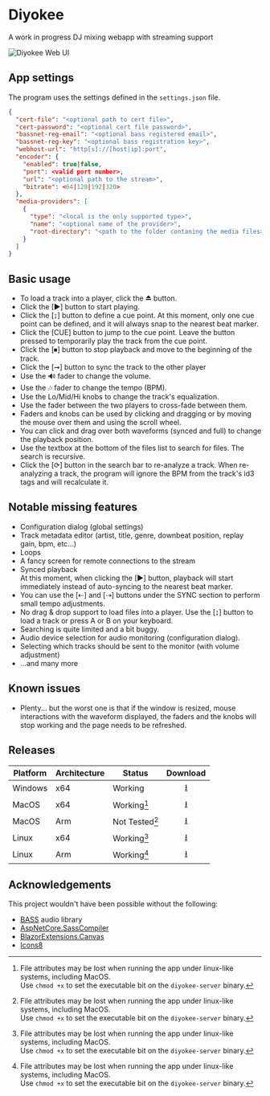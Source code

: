 # Diyokee
A work in progress DJ mixing webapp with streaming support 

![Diyokee Web UI](https://github.com/user-attachments/assets/3e4777d4-88c2-4880-97ee-278ba2416cfd)

## App settings
The program uses the settings defined in the `settings.json` file.

```json
{
  "cert-file": "<optional path to cert file>",
  "cert-password": "<optional cert file password>",
  "bassnet-reg-email": "<optional bass registered email>",
  "bassnet-reg-key": "<optional bass registration key>",
  "webhost-url": "http[s]://[host|ip]:port",
  "encoder": {
    "enabled": true|false,
    "port": <valid port number>,
    "url": "<optional path to the stream>",
    "bitrate": <64|128|192|320>
  },
  "media-providers": [
    {
      "type": "<local is the only supported type>",
      "name": "<optional name of the provider>",
      "root-directory": "<path to the folder contaning the media files>"
    }
  ]
}
```

## Basic usage

- To load a track into a player, click the ⏏ button.
- Click the [▶] button to start playing.
- Click the [↨] button to define a cue point. At this moment, only one cue point can be defined, and it will always snap to the nearest beat marker.
- Click the [CUE] button to jump to the cue point. Leave the button pressed to temporarily play the track from the cue point.
- Click the [⏹] button to stop playback and move to the beginning of the track.
- Click the [➞] button to sync the track to the other player
- Use the 🔊 fader to change the volume.
- Use the 🎶 fader to change the tempo (BPM).
- Use the Lo/Mid/Hi knobs to change the track's equalization.
- Use the fader between the two players to cross-fade between them.
- Faders and knobs can be used by clicking and dragging or by moving the mouse over them and using the scroll wheel.
- You can click and drag over both waveforms (synced and full) to change the playback position.
- Use the textbox at the bottom of the files list to search for files. The search is recursive.
- Click the [⟳] button in the search bar to re-analyze a track. When re-analyzing a track, the program will ignore the BPM from the track's id3 tags and will recalculate it.

## Notable missing features

- Configuration dialog (global settings)
- Track metadata editor (artist, title, genre, downbeat position, replay gain, bpm, etc...)
- Loops
- A fancy screen for remote connections to the stream
- Synced playback  
  At this moment, when clicking the [▶] button, playback will start immediately instead of auto-syncing to the nearest beat marker.  
- You can use the [⇠] and [⇢] buttons under the SYNC section to perform small tempo adjustments.
- No drag & drop support to load files into a player.
  Use the [↨] button to load a track or press A or B on your keyboard.
- Searching is quite limited and a bit buggy.
- Audio device selection for audio monitoring (configuration dialog).
- Selecting which tracks should be sent to the monitor (with volume adjustment)
- ...and many more

## Known issues

- Plenty... but the worst one is that if the window is resized, mouse interactions with the waveform displayed, the faders and the knobs will stop working and the page needs to be refreshed.

## Releases

Platform|Architecture|Status|Download
---|---|---|:---:
Windows|x64|Working|[⭳](https://xfx.net/ftp/diyokee-releases/diyokee-win-x64.zip)
MacOS|x64|Working[^1]|[⭳](https://xfx.net/ftp/diyokee-releases/diyokee-osx-x64.zip)
MacOS|Arm|Not Tested[^1]|[⭳](https://xfx.net/ftp/diyokee-releases/diyokee-osx-arm64.zip)
Linux|x64|Working[^1]|[⭳](https://xfx.net/ftp/diyokee-releases/diyokee-linux-x64.zip)
Linux|Arm|Working[^1]|[⭳](https://xfx.net/ftp/diyokee-releases/diyokee-linux-arm64.zip)

## Acknowledgements

This project wouldn't have been possible without the following:
- [BASS](https://www.un4seen.com/bass.html) audio library
- [AspNetCore.SassCompiler](https://github.com/koenvzeijl/AspNetCore.SassCompiler)
- [BlazorExtensions.Canvas](https://github.com/BlazorExtensions/Canvas)
- [Icons8](https://icons8.com/)

[^1]: File attributes may be lost when running the app under linux-like systems, including MacOS.  
Use `chmod +x` to set the executable bit on the `diyokee-server` binary.
